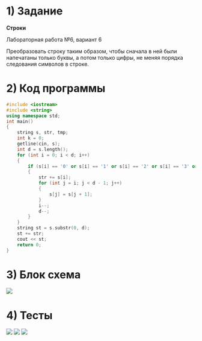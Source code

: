 # 1) Задание
**Строки** 

Лабораторная работа №6, вариант 6

Преобразовать строку таким образом, чтобы сначала в ней
были напечатаны только буквы, а потом только цифры, не
меняя порядка следования символов в строке.

# 2) Код программы

```cpp
#include <iostream>
#include <string>
using namespace std;
int main()
{
	string s, str, tmp;
	int k = 0;
	getline(cin, s);
	int d = s.length();
	for (int i = 0; i < d; i++)
	{
		if (s[i] == '0' or s[i] == '1' or s[i] == '2' or s[i] == '3' or s[i] == '4' or s[i] == '5' or s[i] == '6' or s[i] == '7' or s[i] == '8' or s[i] == '9')
		{
			str += s[i];
			for (int j = i; j < d - 1; j++)
			{
				s[j] = s[j + 1];
			}
			i--;
			d--;
		}
	}
	string st = s.substr(0, d);
	st += str;
	cout << st;
	return 0;
}
```

# 3) Блок схема
<image src ="lab6s.drawio.png">

# 4) Тесты
<image src ="lab6_test1.png">

<image src ="lab6_test2.png">

<image src ="lab6_test3.png">
